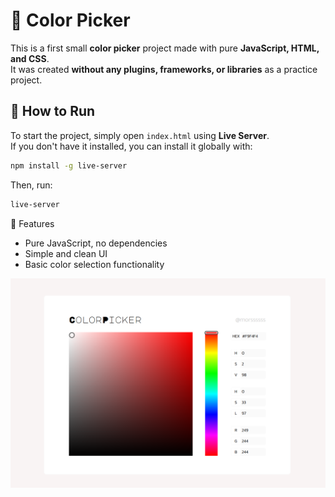 # 🎨 Color Picker

This is a first small **color picker** project made with pure **JavaScript, HTML, and CSS**.  
It was created **without any plugins, frameworks, or libraries** as a practice project.

## 🚀 How to Run  
To start the project, simply open `index.html` using **Live Server**.  
If you don't have it installed, you can install it globally with:  

```sh
npm install -g live-server
```

Then, run:
```sh
live-server
```

📌 Features
- Pure JavaScript, no dependencies
- Simple and clean UI
- Basic color selection functionality


![preview](images/preview.png)
